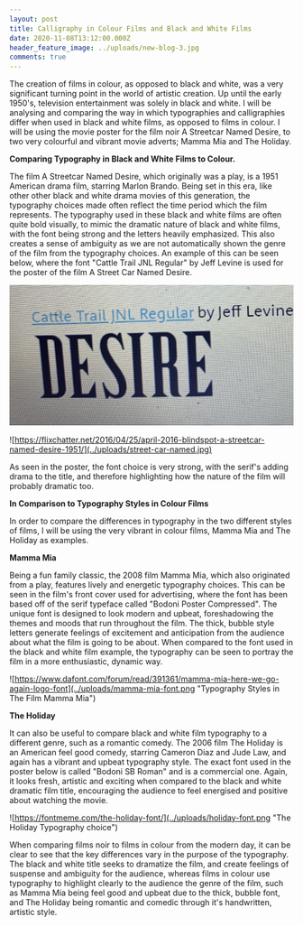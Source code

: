 ```yaml
---
layout: post
title: Calligraphy in Colour Films and Black and White Films
date: 2020-11-08T13:12:00.000Z
header_feature_image: ../uploads/new-blog-3.jpg
comments: true
---
```

The creation of films in colour, as opposed to black and white, was a very significant turning point in the world of artistic creation. Up until the early 1950's, television entertainment was solely in black and white. I will be analysing and comparing the way in which typographies and calligraphies differ when used in black and white films, as opposed to films in colour. I will be using the movie poster for the film noir A Streetcar Named Desire, to two very colourful and vibrant movie adverts; Mamma Mia and The Holiday.

**Comparing Typography in Black and White Films to Colour.**

The film A Streetcar Named Desire, which originally was a play, is a 1951 American drama film, starring Marlon Brando. Being set in this era, like other other black and white drama movies of this generation, the typography choices made often reflect the time period which the film represents. The typography used in these black and white films are often quite bold visually, to mimic the dramatic nature of black and white films, with the font being strong and the letters heavily emphasized. This also creates a sense of ambiguity as we are not automatically shown the genre of the film from the typography choices. An example of this can be seen below, where the font "Cattle Trail JNL Regular" by Jeff Levine is used for the poster of the film A Street Car Named Desire. 

![](../uploads/thumbnail_img_5754.png "The typography used to promote the film noir A Street Car Named Desire")

![https://flixchatter.net/2016/04/25/april-2016-blindspot-a-streetcar-named-desire-1951/](../uploads/street-car-named.jpg)

As seen in the poster, the font choice is very strong, with the serif's adding drama to the title, and therefore highlighting how the nature of the film will probably dramatic too.

**In Comparison to Typography Styles in Colour Films**

In order to compare the differences in typography in the two different styles of films, I will be using the very vibrant in colour films, Mamma Mia and The Holiday as examples.

**Mamma Mia**

Being a fun family classic, the 2008 film Mamma Mia, which also originated from a play, features lively and energetic typography choices. This can be seen in the film's front cover used for advertising, where the font has been based off of the serif typeface called "Bodoni Poster Compressed". The unique font is designed to look modern and upbeat, foreshadowing the themes and moods that run throughout the film. The thick, bubble style letters generate feelings of excitement and anticipation from the audience about what the film is going to be about. When compared to the font used in the black and white film example, the typography can be seen to portray the film in a more enthusiastic, dynamic way.

![https://www.dafont.com/forum/read/391361/mamma-mia-here-we-go-again-logo-font](../uploads/mamma-mia-font.png "Typography Styles in The Film Mamma Mia")

**The Holiday**

It can also be useful to compare black and white film typography to a different genre, such as a romantic comedy. The 2006 film The Holiday is an American feel good comedy, starring Cameron Diaz and Jude Law, and again has a vibrant and upbeat typography style. The exact font used in the poster below is called "Bodoni SB Roman" and is  a commercial one. Again, it looks fresh, artistic and exciting when compared to the black and white dramatic film title, encouraging the audience to feel energised and positive about watching the movie.

![https://fontmeme.com/the-holiday-font/](../uploads/holiday-font.png "The Holiday Typography choice")

When comparing films noir to films in colour from the modern day, it can be clear to see that the key differences vary in the purpose of the typography. The black and white title seeks to dramatize the film, and create feelings of suspense and ambiguity for the audience, whereas films in colour use typography to highlight clearly to the audience the genre of the film, such as Mamma Mia being feel good and upbeat due to the thick, bubble font, and The Holiday being romantic and comedic through it's handwritten, artistic style.
